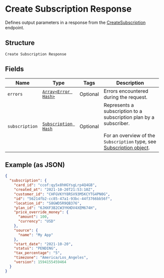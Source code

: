 
# Create Subscription Response

Defines output parameters in a response from the
[CreateSubscription](../../doc/api/subscriptions.md#create-subscription) endpoint.

## Structure

`Create Subscription Response`

## Fields

| Name | Type | Tags | Description |
|  --- | --- | --- | --- |
| `errors` | [`Array<Error Hash>`](../../doc/models/error.md) | Optional | Errors encountered during the request. |
| `subscription` | [`Subscription Hash`](../../doc/models/subscription.md) | Optional | Represents a subscription to a subscription plan by a subscriber.<br><br>For an overview of the `Subscription` type, see<br>[Subscription object](../../https://developer.squareup.com/docs/subscriptions-api/overview#subscription-object-overview). |

## Example (as JSON)

```json
{
  "subscription": {
    "card_id": "ccof:qy5x8hHGYsgLrp4Q4GB",
    "created_at": "2021-10-20T21:53:10Z",
    "customer_id": "CHFGVKYY8RSV93M5KCYTG4PN0G",
    "id": "56214fb2-cc85-47a1-93bc-44f3766bb56f",
    "location_id": "S8GWD5R9QB376",
    "plan_id": "6JHXF3B2CW3YKHDV4XEM674H",
    "price_override_money": {
      "amount": 100,
      "currency": "USD"
    },
    "source": {
      "name": "My App"
    },
    "start_date": "2021-10-20",
    "status": "PENDING",
    "tax_percentage": "5",
    "timezone": "America/Los_Angeles",
    "version": 1594155459464
  }
}
```


